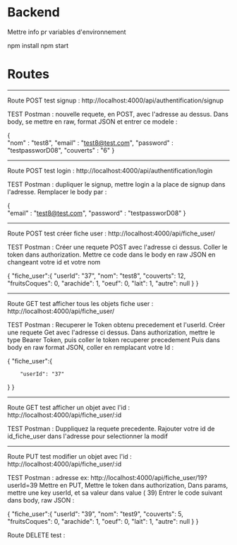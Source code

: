 # Backend

Mettre info pr variables d'environnement

npm install
npm start

# Routes

---

Route POST test signup :
http://localhost:4000/api/authentification/signup

TEST Postman :
nouvelle requete, en POST, avec l'adresse au dessus.
Dans body, se mettre en raw, format JSON et entrer ce modele :

{  
 "nom" : "test8",
"email" : "test8@test.com",
"password" : "testpassworD08",
"couverts" : "6"
}

---

Route POST test login :
http://localhost:4000/api/authentification/login

TEST Postman :
dupliquer le signup, mettre login a la place de signup dans l'adresse.
Remplacer le body par :

{  
 "email" : "test8@test.com",
"password" : "testpassworD08"
}

---

Route POST test créer fiche user :
http://localhost:4000/api/fiche_user/

TEST Postman :
Créer une requete POST avec l'adresse ci dessus.
Coller le token dans authorization.
Mettre ce code dans le body en raw JSON en changeant votre id et votre nom

{
"fiche_user":{
"userId": "37",
"nom": "test8",
"couverts": 12,
"fruitsCoques": 0,
"arachide": 1,
"oeuf": 0,
"lait": 1,
"autre": null
}
}

---

Route GET test afficher tous les objets fiche user :
http://localhost:4000/api/fiche_user/

TEST Postman :
Recuperer le Token obtenu precedement et l'userId.
Créer une requete Get avec l'adresse ci dessus.
Dans authorization, mettre le type Bearer Token, puis coller le token recuperer precedement
Puis dans body en raw format JSON, coller en remplacant votre Id :

{
"fiche_user":{

        "userId": "37"

}
}

---

Route GET test afficher un objet avec l'id :
http://localhost:4000/api/fiche_user/:id

TEST Postman :
Duppliquez la requete precedente.
Rajouter votre id de id_fiche_user dans l'adresse pour selectionner la modif

---

Route PUT test modifier un objet avec l'id :
http://localhost:4000/api/fiche_user/:id

TEST Postman :
adresse ex: http://localhost:4000/api/fiche_user/19?userId=39
Mettre en PUT,
Mettre le token dans authorization,
Dans params, mettre une key userId, et sa valeur dans value ( 39)
Entrer le code suivant dans body, raw JSON :

{
"fiche_user":{
"userId": "39",
"nom": "test9",
"couverts": 5,
"fruitsCoques": 0,
"arachide": 1,
"oeuf": 0,
"lait": 1,
"autre": null
}
}

Route DELETE test :
